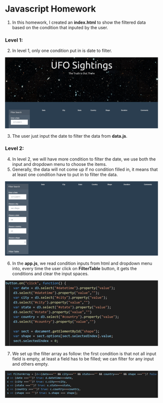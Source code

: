 # Javascript Homework
1. In this homework, I created an **index.html** to show the filtered data based on the condition that inputed by the user.
### Level 1:
2. In level 1, only one condition put in is date to filter. 

 ![](UFO-level-2/static/images/level1_ui.png)
 
3. The user just input the date to filter the data from **data.js**.

### Level 2:
4. In level 2, we will have more condition to filter the date, we use both the input and dropdown menu to choose the items.
5. Generally, the data will not come up if no condition filled in, it means that at least one condition have to put in to filter the data.

  ![](UFO-level-2/static/images/level2_ui.png)
  
6. In the **app.js**, we read condition inputs from html and dropdown menu into, every time the user click on **FilterTable** button, it gets the conditions and clear the input spaces.

  ![](UFO-level-2/static/images/select_variable.png)
  
7. We set up the filter array as follow: the first condition is that not all input field is empty, at least a field has to be filled; we can filter for any input and others empty.

  ![](UFO-level-2/static/images/filter_array.png)
  
  

